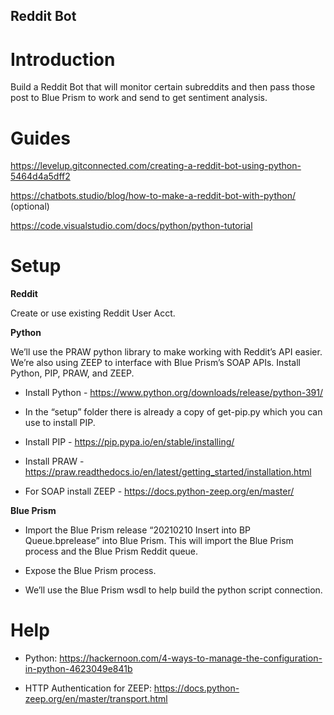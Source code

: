 ## Reddit Bot ##

# Introduction #

Build a Reddit Bot that will monitor certain subreddits and then pass those post to Blue Prism to work and send to get sentiment analysis. 

# Guides #

https://levelup.gitconnected.com/creating-a-reddit-bot-using-python-5464d4a5dff2

https://chatbots.studio/blog/how-to-make-a-reddit-bot-with-python/ (optional)

https://code.visualstudio.com/docs/python/python-tutorial


# Setup #
**Reddit**

Create or use existing Reddit User Acct. 
	
**Python**

We’ll use the PRAW python library to make working with Reddit’s API easier. We’re also using ZEEP to interface with Blue Prism’s SOAP APIs.  Install Python, PIP, PRAW, and ZEEP.

- Install Python - https://www.python.org/downloads/release/python-391/

- In the “setup” folder there is already a copy of get-pip.py which you can use to install PIP.
- Install PIP - https://pip.pypa.io/en/stable/installing/
- Install PRAW - https://praw.readthedocs.io/en/latest/getting_started/installation.html

- For SOAP install ZEEP - https://docs.python-zeep.org/en/master/

**Blue Prism** 

- Import the Blue Prism release “20210210 Insert into BP Queue.bprelease” into Blue Prism. This will import the Blue Prism process and the Blue Prism Reddit queue.

- Expose the Blue Prism process.

- We’ll use the Blue Prism wsdl to help build the python script connection.

# Help #

- Python: https://hackernoon.com/4-ways-to-manage-the-configuration-in-python-4623049e841b
	
- HTTP Authentication for ZEEP: https://docs.python-zeep.org/en/master/transport.html

 

